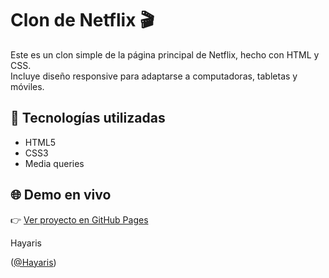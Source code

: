 # Clon de Netflix 🎬

Este es un clon simple de la página principal de Netflix, hecho con HTML y CSS.  
Incluye diseño responsive para adaptarse a computadoras, tabletas y móviles.

## 🚀 Tecnologías utilizadas

- HTML5
- CSS3
- Media queries

## 🌐 Demo en vivo

👉 [Ver proyecto en GitHub Pages](https://Hayaris.github.io/netflix-clon/)

Hayaris 

([@Hayaris](https://github.com/Hayaris))